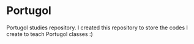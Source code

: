 # Portugol
Portugol studies repository.
I created this repository to store the codes I create to teach Portugol classes :)
